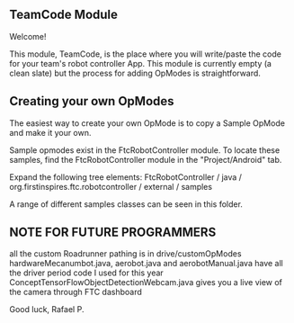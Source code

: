 ## TeamCode Module

Welcome!

This module, TeamCode, is the place where you will write/paste the code for your team's
robot controller App. This module is currently empty (a clean slate) but the
process for adding OpModes is straightforward.

## Creating your own OpModes

The easiest way to create your own OpMode is to copy a Sample OpMode and make it your own.

Sample opmodes exist in the FtcRobotController module.
To locate these samples, find the FtcRobotController module in the "Project/Android" tab.

Expand the following tree elements:
 FtcRobotController / java / org.firstinspires.ftc.robotcontroller / external / samples

A range of different samples classes can be seen in this folder.

## NOTE FOR FUTURE PROGRAMMERS

all the custom Roadrunner pathing is in drive/customOpModes
hardwareMecanumbot.java, aerobot.java and aerobotManual.java have all the driver period code I used for this year
ConceptTensorFlowObjectDetectionWebcam.java gives you a live view of the camera through FTC dashboard

Good luck,
Rafael P.
